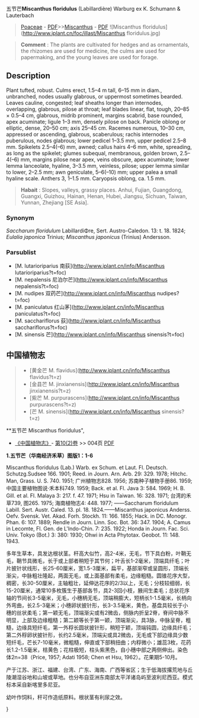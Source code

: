 五节芒**Miscanthus floridulus** (Labillardière) Warburg ex K. Schu­mann & Lauterbach

> [Poaceae](http://www.iplant.cn/info/Poaceae?t=foc) - [PDF](http://www.iplant.cn/foc/pdf/Poaceae.pdf)>>[Miscanthus](http://www.iplant.cn/info/Miscanthus?t=foc) - [PDF](http://www.iplant.cn/foc/pdf/Miscanthus.pdf)
![Miscanthus floridulus](http://www.iplant.cn/foc/illast/Miscanthus floridulus.jpg)

> **Comment** : 
> The plants are cultivated for hedges and as ornamentals, the rhizomes are used for medicine, the culms are used for papermaking, and the young leaves are used for forage.

## Description

Plant tufted, robust. Culms erect, 1.5–4 m tall, 6–15 mm in diam., unbranched, nodes usually glabrous, or uppermost sometimes bearded. Leaves cauline, congested; leaf sheaths longer than internodes, overlapping, glabrous, pilose at throat; leaf blades linear, flat, tough, 20–85 × 0.5–4 cm, glabrous, midrib prominent, margins scabrid, base rounded, apex acuminate; ligule 1–3 mm, densely pilose on back. Panicle oblong or elliptic, dense, 20–50 cm; axis 25–45 cm. Racemes numerous, 10–30 cm, appressed or ascending, glabrous, scaberulous; rachis internodes puberulous, nodes glabrous; lower pedicel 1–3.5 mm, upper pedicel 2.5–8 mm. Spikelets 2.5–4(–6) mm, awned; callus hairs 4–6 mm, white, spreading, as long as the spikelet; glumes subequal, membranous, golden brown, 2.5–4(–6) mm, margins pilose near apex, veins obscure, apex acuminate; lower lemma lanceolate, hyaline, 3–3.5 mm, veinless, pilose; upper lemma similar to lower, 2–2.5 mm; awn geniculate, 5–6(–10) mm; upper palea a small hyaline scale. Anthers 3, 1–1.5 mm. Caryopsis oblong, ca. 1.5 mm.

> **Habait** : 
> Slopes, valleys, grassy places. Anhui, Fujian, Guangdong, Guangxi, Guizhou, Hainan, Henan, Hubei, Jiangsu, Sichuan, Taiwan, Yunnan, Zhejiang [SE Asia].

### Synonym
*Saccharum floridulum* LabillardiΦre, Sert. Austro-Caledon. 13: t. 18. 1824; *Eulalia japonica* Trinius; *Miscanthus japonicus* (Trinius) Andersson.

### Parsublist

* [M.  lutarioriparius  南荻](http://www.iplant.cn/info/Miscanthus lutarioriparius?t=foc)
* [M.  nepalensis  尼泊尔芒](http://www.iplant.cn/info/Miscanthus nepalensis?t=foc)
* [M.  nudipes  双药芒](http://www.iplant.cn/info/Miscanthus nudipes?t=foc)
* [M.  paniculatus  红山茅](http://www.iplant.cn/info/Miscanthus paniculatus?t=foc)
* [M.  sacchariflorus  荻](http://www.iplant.cn/info/Miscanthus sacchariflorus?t=foc)
* [M.  sinensis  芒](http://www.iplant.cn/info/Miscanthus sinensis?t=foc)

## 中国植物志

> * [黄金芒  M.  flavidus](http://www.iplant.cn/info/Miscanthus flavidus?t=z)
> * [金县芒  M.  jinxianensis](http://www.iplant.cn/info/Miscanthus jinxianensis?t=z)
> * [紫芒  M.  purpurascens](http://www.iplant.cn/info/Miscanthus purpurascens?t=z)
> * [芒  M.  sinensis](http://www.iplant.cn/info/Miscanthus sinensis?t=z)

**五节芒 Miscanthus floridulus",

* [《中国植物志》](http://www.iplant.cn/frps)- [第10(2)卷](http://www.iplant.cn/frps/vol/10(2)) >> 004页 [PDF](http://www.iplant.cn/frps/pdf/10(2)/004.pdf)

**1.五节芒（华南经济禾草）图版1：1-6**

Miscanthus floridulus (Lab.) Warb. ex Schum. et Laut. Fl. Deutsch. Schutzg.Sudsee 166. 1901; Reed. in Journ. Arn. Arb. 29: 329. 1978; Hitchc. Man, Grass. U. S. 740. 1951; 广州植物志828. 1956; 苏南种子植物手册86. 1959; 中国主要植物图说·禾本科749. 1959; Back. et al. Fl. Java 3: 584. 1969; H. B. Gill. et al. Fl. Malaya 3: 217. f. 47. 1971; Hsu in Taiwan. 16: 328. 1971; 台湾的禾草739, 图265. 1975; 海南植物志4: 448. 1977; ——Saccharum floridulum Labill. Sert. Austr. Caled. 13. pl. 18. 1824.——Miscanthus japonicus Anderss. Oefv. Svensk. Vet. Akad. Forh. Stockh. 11: 166. 1855; Hack. in DC. Monogr. Phan. 6: 107. 1889; Rendle in Journ. Linn. Soc. Bot. 36: 347. 1904; A. Camus in Lecomte, Fl. Gen. de L'Indo-Chin. 7: 235. 1922; Honda in Journ. Fac. Sci. Univ. Tokyo (Bot.) 3: 380: 1930; Ohwi in Acta Phytotax. Geobot. 11: 148. 1943.

多年生草本，具发达根状茎。秆高大似竹，高2-4米，无毛，节下具白粉，叶鞘无毛，鞘节具微毛，长于或上部者稍短于其节何；叶舌长1-2毫米，顶端具纤毛；叶片披针状线形，长25-60厘米，宽1.5-3厘米，扁平，基部渐窄或呈圆形，顶端长渐尖，中脉粗壮隆起，两面无毛，或上面基部有柔毛，边缘粗糙。圆锥花序大型，稠密，长30-50厘米，主轴粗壮，延伸达花序的2/3以上，无毛；分枝较细弱，长15-20厘米，通常10多枚簇生于基部各节，具2-3回小枝，腋间生柔毛；总状花序轴的节间长3-5毫米，无毛，小穗柄无毛，顶端稍膨大，短柄长1-1.5毫米，长柄向外弯曲，长2.5-3毫米；小穗卵状披针形，长3-3.5毫米，黄色，基盘具较长于小穗的丝状柔毛；第一颖无毛，顶端渐尖或有2微齿，侧脉内折呈2脊，脊间中脉不明显，上部及边缘粗糙；第二颖等长于第一颖，顶端渐尖，具3脉，中脉呈脊，粗糙，边缘具短纤毛，第一外稃长圆状披针形，稍短于颖，顶端钝圆，边缘具纤毛；第二外稃卵状披针形，长约2.5毫米，顶端尖或具2微齿，无毛或下部边缘具少数短纤毛，芒长7-10毫米，微粗糙，伸直或下部稍扭曲；内稃微小；雄蕊3枚，花药长1.2-1.5毫米，桔黄色；花柱极短，柱头紫黑色，自小穗中部之两侧伸出。染色体2n=38（Price, 1957; Adati 1958; Chen et Hsu, 1962）。花果期5-10月。

产于江苏、浙江、福建、台湾、广东、海南、广西等省区；生于低海拔撂荒地与丘陵潮湿谷地和山坡或草地。也分布自亚洲东南部太平洋诸岛屿至波利尼西亚。模式标本采自新喀里多尼亚。

幼叶作饲料，秆可作造纸原料。根状茎有利尿之效。

}